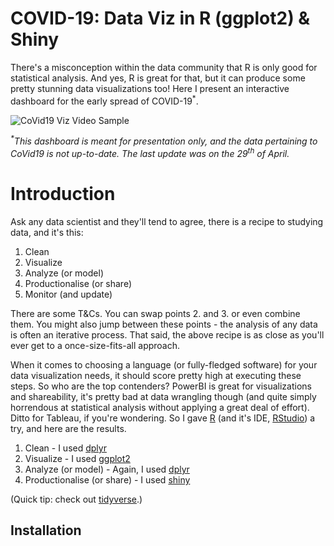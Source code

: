# COVID-19: Data Viz in R (ggplot2) & Shiny

There's a misconception within the data community that R is only good for statistical analysis. And yes, R is great for that, but it can produce some pretty stunning data visualizations too! Here I present an interactive dashboard for the early spread of COVID-19<sup>\*</sup>.

![CoVid19 Viz Video Sample](assets/A3_COV19_RViz1_Sample.gif)

<em><sup>\*</sup>This dashboard is meant for presentation only, and the data pertaining to CoVid19 is not up-to-date. The last update was on the 29<sup>th</sup> of April.</em>

# Introduction

Ask any data scientist and they'll tend to agree, there is a recipe to studying data, and it's this:

1. Clean
2. Visualize
3. Analyze (or model)
4. Productionalise (or share)
5. Monitor (and update)

There are some T&Cs. You can swap points 2. and 3. or even combine them. You might also jump between these points - the analysis of any data is often an iterative process. That said, the above recipe is as close as you'll ever get to a once-size-fits-all approach.

When it comes to choosing a language (or fully-fledged software) for your data visualization needs, it should score pretty high at executing these steps. So who are the top contenders? PowerBI is great for visualizations and shareability, it's pretty bad at data wrangling though (and quite simply horrendous at statistical analysis without applying a great deal of effort). Ditto for Tableau, if you're wondering. So I gave [R](https://www.r-project.org/) (and it's IDE, [RStudio](https://www.rstudio.com/)) a try, and here are the results.

1. Clean - I used [dplyr](https://www.rdocumentation.org/packages/dplyr/versions/0.7.8)
2. Visualize - I used [ggplot2](https://www.rdocumentation.org/packages/ggplot2/versions/3.3.5)
3. Analyze (or model) - Again, I used [dplyr](https://www.rdocumentation.org/packages/dplyr/versions/0.7.8)
4. Productionalise (or share) - I used [shiny](https://shiny.rstudio.com/)

(Quick tip: check out [tidyverse](https://www.tidyverse.org/packages/).)

## Installation


<!-- 

1. Clone the [Matterport Mask R-CNN repository](https://github.com/matterport/Mask_RCNN) and follow the installation instructions. You may be required to install additional software.
2. Download the red roman dataset splits `train`, `test` and `val`, available in this respository [here](https://github.com/FishCV/fishcv.github.io/tree/main/dataset/via). These datasets should be placed in the path: `../Mask_RCNN/datasets/redroman/`. (This will be inside the local matterport directory created in 1.)
3. For inference, download `mask_rcnn_redroman.h5` from [here](https://drive.google.com/drive/folders/1ltqEYAN5qIrL1B_SHkg6SYGlIRaUX7-o?usp=sharing). Save in path: `../Mask_RCNN/weights/redroman/`.
4. Download `redroman.py` python script and `pyimagesearch` lib (for training and inference) and `mAP.ipynb` (for model evaluation) from [here](https://github.com/FishCV/fishcv.github.io/tree/main/model). These should be placed in the path: `../Mask_RCNN/samples/redroman/`
5. Setup a Python environment (an Anaconda virtual environment is recommended). Please use the environment file [here](https://github.com/FishCV/fishcv.github.io/tree/main/model) for this purpose.
6. From the console, `cd` into `../Mask_RCNN/samples/redroman/` to execute sample code (see below) for training/ inference.

<p align="center">
  <img src="assets/A3_COV19_RViz2_Sample.JPG"/>
</p>

## Training

1. Train a new model starting from pre-trained COCO weights  
```
python redroman.py train --dataset=..\..\datasets\redroman\ --weights=coco
```

2. Resume training a model from last trained weights (or select specific weights file)  
```
redroman.py train --dataset=..\..\datasets\redroman\ --weights=last
```
or
``` 
python redroman.py train --dataset=..\..\datasets\redroman\ --weights=..\..\weights\redroman\mask_rcnn_redroman.h5
```

## Inference

1.  **(Image)** Detection (bbox, mask, centroid)
```
python redroman.py detect --weights=..\..\weights\redroman\mask_rcnn_redroman.h5 --image=..\..\datasets\inference\redroman\images
```
(Note: Inference is performed on a folder of images. If you'd like to run the model on a single image, make a separate folder containing this single image.)  

2. **(Video)** Detection (bbox, mask, centroid)
```
python redroman.py detect --weights=..\..\weights\redroman\mask_rcnn_redroman.h5 --video=..\..\datasets\inference\redroman\video\sample_video.MP4
```

3. **(Video with centroid tracking)** Detection (bbox, mask, centroid)
```
python redroman.py detect --weights=..\..\weights\redroman\mask_rcnn_redroman.h5 --video=..\..\datasets\inference\redroman\video\sample_video.MP4 --tracking Y
```

## Model Parameters

There are a number of model parameters that can be tuned during training (see below for some examples). Please see the [Matterport Wiki](https://github.com/matterport/Mask_RCNN/wiki) for help on this.

```python
class FishConfig(Config):
    """
    Configuration for training on your own dataset (red roman dataset).
    Derives from the base Config class and overrides some values.
    """

    # [1]
    BACKBONE = "resnet50"

    # [2]
    IMAGE_MIN_DIM = 460; IMAGE_MAX_DIM = 576

    # [3]
    GPU_COUNT = 1; IMAGES_PER_GPU = 1

    # [4]
    TRAIN_ROIS_PER_IMAGE = 100
    STEPS_PER_EPOCH = 300
    VALIDATION_STEPS = 100
    MAX_GT_INSTANCES = 10
    
```

You can also override some parameters that will apply only when the model is set to inference.

```python
class FishInferenceConfig(FishConfig):
    """
    Configuration for inference on test data (red roman dataset).
    Derives from the FishConfig class (and by extension, Base Config class) and overrides some values.
    """
    
    # [1] e.g. You can increase this during training to generate more propsals.
    RPN_NMS_THRESHOLD = 0.7
```

-->